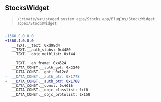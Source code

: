 ## StocksWidget

> `/private/var/staged_system_apps/Stocks.app/PlugIns/StocksWidget.appex/StocksWidget`

```diff

-1560.0.0.0.0
+1560.1.0.0.0
   __TEXT.__text: 0xd98d4
   __TEXT.__auth_stubs: 0x4480
   __TEXT.__objc_methlist: 0xf44

   __TEXT.__eh_frame: 0x4524
   __DATA_CONST.__auth_got: 0x2240
   __DATA_CONST.__got: 0x12c8
-  __DATA_CONST.__auth_ptr: 0x1778
+  __DATA_CONST.__auth_ptr: 0x1768
   __DATA_CONST.__const: 0x4618
   __DATA_CONST.__objc_classlist: 0xf0
   __DATA_CONST.__objc_protolist: 0x150

```
